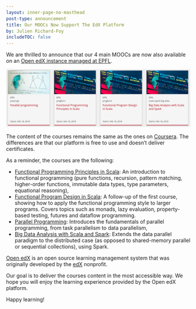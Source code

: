```yaml
---
layout: inner-page-no-masthead
post-type: announcement
title: Our MOOCs Now Support The EdX Platform
by: Julien Richard-Foy
includeTOC: false
---
```


We are thrilled to announce that our 4 main MOOCs are now also available
on an [Open edX instance managed at EPFL](https://courseware.epfl.ch).

[![](/resources/img/courseware-scala-moocs.png)](https://courseware.epfl.ch/)

The content of the courses remains the same as the ones on
[Coursera](https://www.coursera.org/specializations/scala). The differences
are that our platform is free to use and doesn’t deliver certificates.

As a reminder, the courses are the following:

- [Functional Programming Principles in Scala](https://courseware.epfl.ch/courses/course-v1:EPFL+progfun1+2018_T1/info):
  An introduction to functional programming (pure functions, recursion, pattern matching, higher-order
  functions, immutable data types, type parameters, equational reasoning),
- [Functional Program Design in Scala](https://courseware.epfl.ch/courses/course-v1:EPFL+progfun2+2018_T1/info):
  A follow-up of the first course, showing how to apply the functional programming style
  to larger programs. Covers topics such as monads, lazy evaluation, property-based testing,
  futures and dataflow programming.
- [Parallel Programming](https://courseware.epfl.ch/courses/course-v1:EPFL+parprog1+2018_T1/info):
  Introduces the fundamentals of parallel programming, from task parallelism to data parallelism,
- [Big Data Analysis with Scala and Spark](https://courseware.epfl.ch/courses/course-v1:EPFL+scala-spark-big-data+2018-T1/info):
  Extends the data parallel paradigm to the distributed case (as opposed to shared-memory parallel
  or sequential collections), using Spark.

[Open edX](https://open.edx.org) is an open source learning management system that
was originally developed by the [edX](https://edx.org) nonprofit.

Our goal is to deliver the courses content in the most accessible way. We
hope you will enjoy the learning experience provided by the Open edX platform.

Happy learning!
